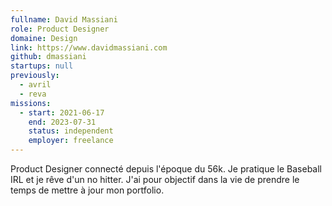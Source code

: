 ```yaml
---
fullname: David Massiani
role: Product Designer
domaine: Design
link: https://www.davidmassiani.com
github: dmassiani
startups: null
previously:
  - avril
  - reva
missions:
  - start: 2021-06-17
    end: 2023-07-31
    status: independent
    employer: freelance
---
```

Product Designer connecté depuis l'époque du 56k. Je pratique le Baseball IRL et je rêve d'un no hitter. J'ai pour objectif dans la vie de prendre le temps de mettre à jour mon portfolio.